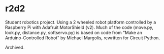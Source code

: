 # r2d2

Student robotics project. Using a 2 wheeled robot platform controlled by a Raspberry Pi with Adafruit MotorShield (v2). Much of the code (move.py, look.py, distance.py, softservo.py) is based on code from "Make an Arduino-Controlled Robot" by Michael Margolis, rewritten for Circuit Python.

Archived.
